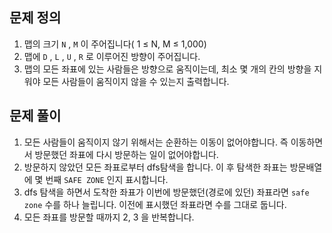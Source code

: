 ## 문제 정의

1. 맵의 크기 `N` , `M` 이 주어집니다( 1 ≤ N, M ≤ 1,000)
2. 맵에 `D` , `L` , `U` , `R` 로 이루어진 방향이 주어집니다.
3. 맵의 모든 좌표에 있는 사람들은 방향으로 움직이는데, 최소 몇 개의 칸의 방향을 지워야 모든 사람들이 움직이지 않을 수 있는지 출력합니다.

## 문제 풀이

1. 모든 사람들이 움직이지 않기 위해서는 순환하는 이동이 없어야합니다. 즉 이동하면서 방문했던 좌표에 다시 방문하는 일이 없어야합니다.
2. 방문하지 않았던 모든 좌표로부터 dfs탐색을 합니다. 이 후 탐색한 좌표는 방문배열에 몇 번째 `SAFE ZONE` 인지 표시합니다.
3. dfs 탐색을 하면서 도착한 좌표가 이번에 방문했던(경로에 있던) 좌표라면 `safe zone` 수를 하나 늘립니다. 이전에 표시했던 좌표라면 수를 그대로 둡니다.
4. 모든 좌표를 방문할 때까지 2, 3 을 반복합니다.